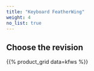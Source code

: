 ```yaml
---
title: "Keyboard FeatherWing"
weight: 4
no_list: true
---
```


## Choose the revision


{{% product_grid data=kfws %}}
